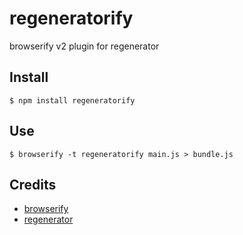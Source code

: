 # regeneratorify

browserify v2 plugin for regenerator

## Install
```
$ npm install regeneratorify
```

## Use
```
$ browserify -t regeneratorify main.js > bundle.js
```

## Credits
* [browserify](https://github.com/substack/node-browserify)
* [regenerator](https://github.com/facebook/regenerator)
